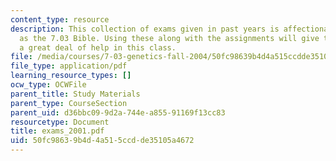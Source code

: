 ```yaml
---
content_type: resource
description: This collection of exams given in past years is affectionately known
  as the 7.03 Bible. Using these along with the assignments will give the student
  a great deal of help in this class.
file: /media/courses/7-03-genetics-fall-2004/50fc98639b4d4a515ccdde35105a4672_exams_2001.pdf
file_type: application/pdf
learning_resource_types: []
ocw_type: OCWFile
parent_title: Study Materials
parent_type: CourseSection
parent_uid: d36bbc09-9d2a-744e-a855-91169f13cc83
resourcetype: Document
title: exams_2001.pdf
uid: 50fc9863-9b4d-4a51-5ccd-de35105a4672
---
```

